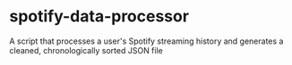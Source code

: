# spotify-data-processor
A script that processes a user's Spotify streaming history and generates a cleaned, chronologically sorted JSON file
